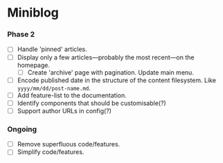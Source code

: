# Miniblog

### Phase 2
- [ ] Handle 'pinned' articles.
- [ ] Display only a few articles&mdash;probably the most recent&mdash;on the homepage.
    - [ ] Create 'archive' page with pagination.  Update main menu.
- [ ] Encode published date in the structure of the content filesystem.  Like `yyyy/mm/dd/post-name.md`.
- [ ] Add feature-list to the documentation.
- [ ] Identify components that should be customisable(?)
- [ ] Support author URLs in config(?)

### Ongoing
- [ ] Remove superfluous code/features.
- [ ] Simplify code/features.
